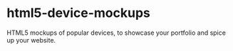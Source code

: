 html5-device-mockups
====================

HTML5 mockups of popular devices, to showcase your portfolio and spice up your website.